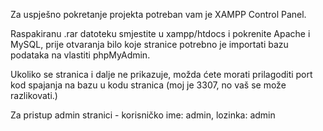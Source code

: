 Za uspješno pokretanje projekta potreban vam je XAMPP Control Panel.

Raspakiranu .rar datoteku smjestite u xampp/htdocs i pokrenite Apache i MySQL, prije otvaranja bilo koje stranice potrebno je importati bazu podataka na vlastiti phpMyAdmin.

Ukoliko se stranica i dalje ne prikazuje, možda ćete morati prilagoditi port kod spajanja na bazu u kodu stranica (moj je 3307, no vaš se može razlikovati.)

Za pristup admin stranici - korisničko ime: admin, lozinka: admin
